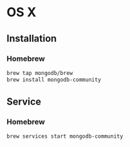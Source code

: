 # OS X

## Installation

### Homebrew

```sh
brew tap mongodb/brew
brew install mongodb-community
```

## Service

### Homebrew

```sh
brew services start mongodb-community
```
